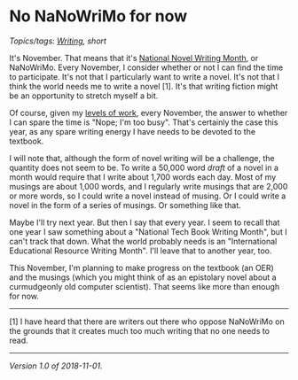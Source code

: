 No NaNoWriMo for now
====================

*Topics/tags: [Writing](index-on-writing), short*

It's November.  That means that it's [National Novel Writing
Month](https://nanowrimo.org/), or NaNoWriMo.  Every November, I
consider whether or not I can find the time to participate. It's not
that I particularly want to write a novel. It's not that I think the
world needs me to write a novel [1].  It's that writing fiction might
be an opportunity to stretch myself a bit.

Of course, given my [levels of work](index-overcommitment), every
November, the answer to whether I can spare the time is "Nope; I'm
too busy".  That's certainly the case this year, as any spare writing
energy I have needs to be devoted to the textbook.

I will note that, although the form of novel writing will be a challenge,
the quantity does not seem to be.  To write a 50,000 word *draft* of a
novel in a month would require that I write about 1,700 words each day.
Most of my musings are about 1,000 words, and I regularly write musings
that are 2,000 or more words, so I could write a novel instead of musing.
Or I could write a novel in the form of a series of musings.  Or something
like that.

Maybe I'll try next year.  But then I say that every year.  I seem to
recall that one year I saw something about a "National Tech Book Writing
Month", but I can't track that down.  What the world probably needs is
an "International Educational Resource Writing Month".  I'll leave
that to another year, too.

This November, I'm planning to make progress on the textbook (an OER)
and the musings (which you might think of as an epistolary novel about
a curmudgeonly old computer scientist).  That seems like more than 
enough for now.

---

[1] I have heard that there are writers out there who oppose NaNoWriMo
on the grounds that it creates much too much writing that no one needs
to read.

---

*Version 1.0 of 2018-11-01.*
